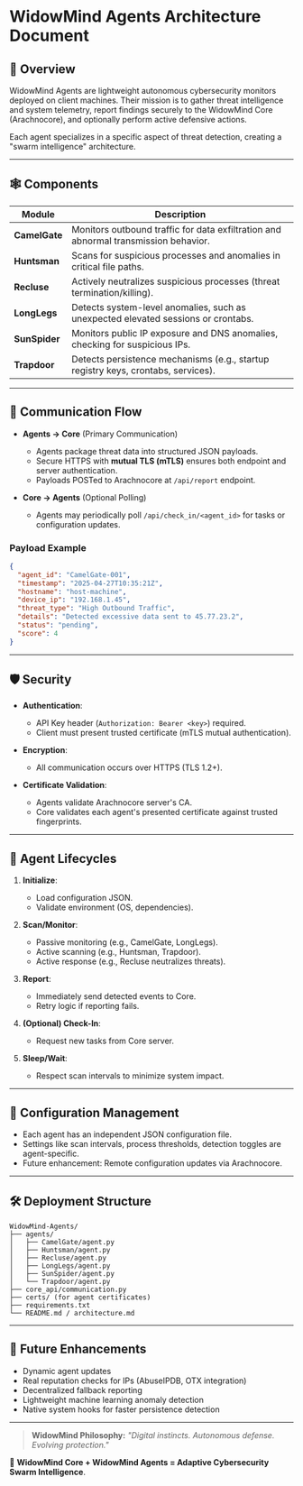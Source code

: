 ﻿# WidowMind Agents Architecture Document

## 🧠 Overview
WidowMind Agents are lightweight autonomous cybersecurity monitors deployed on client machines. Their mission is to gather threat intelligence and system telemetry, report findings securely to the WidowMind Core (Arachnocore), and optionally perform active defensive actions.

Each agent specializes in a specific aspect of threat detection, creating a "swarm intelligence" architecture.

---

## 🕸️ Components

| Module         | Description                                                                          |
|----------------|--------------------------------------------------------------------------------------|
| **CamelGate**  | Monitors outbound traffic for data exfiltration and abnormal transmission behavior. |
| **Huntsman**   | Scans for suspicious processes and anomalies in critical file paths.                |
| **Recluse**    | Actively neutralizes suspicious processes (threat termination/killing).             |
| **LongLegs**   | Detects system-level anomalies, such as unexpected elevated sessions or crontabs.   |
| **SunSpider**  | Monitors public IP exposure and DNS anomalies, checking for suspicious IPs.         |
| **Trapdoor**   | Detects persistence mechanisms (e.g., startup registry keys, crontabs, services).   |

---

## 🔗 Communication Flow

- **Agents → Core** (Primary Communication)
  - Agents package threat data into structured JSON payloads.
  - Secure HTTPS with **mutual TLS (mTLS)** ensures both endpoint and server authentication.
  - Payloads POSTed to Arachnocore at `/api/report` endpoint.

- **Core → Agents** (Optional Polling)
  - Agents may periodically poll `/api/check_in/<agent_id>` for tasks or configuration updates.

### Payload Example
```json
{
  "agent_id": "CamelGate-001",
  "timestamp": "2025-04-27T10:35:21Z",
  "hostname": "host-machine",
  "device_ip": "192.168.1.45",
  "threat_type": "High Outbound Traffic",
  "details": "Detected excessive data sent to 45.77.23.2",
  "status": "pending",
  "score": 4
}
```

---

## 🛡️ Security

- **Authentication**:
  - API Key header (`Authorization: Bearer <key>`) required.
  - Client must present trusted certificate (mTLS mutual authentication).

- **Encryption**:
  - All communication occurs over HTTPS (TLS 1.2+).

- **Certificate Validation**:
  - Agents validate Arachnocore server's CA.
  - Core validates each agent's presented certificate against trusted fingerprints.

---

## 🧬 Agent Lifecycles

1. **Initialize**:
   - Load configuration JSON.
   - Validate environment (OS, dependencies).

2. **Scan/Monitor**:
   - Passive monitoring (e.g., CamelGate, LongLegs).
   - Active scanning (e.g., Huntsman, Trapdoor).
   - Active response (e.g., Recluse neutralizes threats).

3. **Report**:
   - Immediately send detected events to Core.
   - Retry logic if reporting fails.

4. **(Optional) Check-In**:
   - Request new tasks from Core server.

5. **Sleep/Wait**:
   - Respect scan intervals to minimize system impact.

---

## 📜 Configuration Management

- Each agent has an independent JSON configuration file.
- Settings like scan intervals, process thresholds, detection toggles are agent-specific.
- Future enhancement: Remote configuration updates via Arachnocore.

---

## 🛠️ Deployment Structure

```
WidowMind-Agents/
├── agents/
│   ├── CamelGate/agent.py
│   ├── Huntsman/agent.py
│   ├── Recluse/agent.py
│   ├── LongLegs/agent.py
│   ├── SunSpider/agent.py
│   └── Trapdoor/agent.py
├── core_api/communication.py
├── certs/ (for agent certificates)
├── requirements.txt
└── README.md / architecture.md
```

---

## 🚀 Future Enhancements

- Dynamic agent updates
- Real reputation checks for IPs (AbuseIPDB, OTX integration)
- Decentralized fallback reporting
- Lightweight machine learning anomaly detection
- Native system hooks for faster persistence detection

---

> **WidowMind Philosophy:** _"Digital instincts. Autonomous defense. Evolving protection."_

🧬 **WidowMind Core + WidowMind Agents = Adaptive Cybersecurity Swarm Intelligence**.
